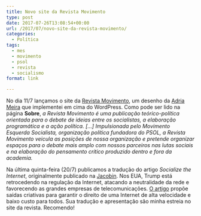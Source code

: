 ```yaml
---
title: Novo site da Revista Movimento
type: post
date: 2017-07-26T13:08:54+00:00
url: /2017/07/novo-site-da-revista-movimento/
categories:
  - Política
tags:
  - mes
  - movimento
  - psol
  - revista
  - socialismo
format: link

---
```

No dia 11/7 lançamos o site da [Revista Movimento][1], um desenho da [Adria Meira][2] que implementei em cima do WordPress. Como pode ser lido na página **Sobre**, _a Revista Movimento é uma publicação teórico-política orientada para o debate de ideias entre os socialistas, a elaboração programática e a ação política. […] Impulsionada pelo Movimento Esquerda Socialista, organização política fundadora do PSOL, a Revista Movimento veicula as posições de nossa organização e pretende organizar espaços para o debate mais amplo com nossos parceiros nas lutas sociais e na elaboração do pensamento crítico produzido dentro e fora da academia._

Na última quinta-feira (20/7) publicamos a tradução do artigo _Socialize the Internet_, originalmente publicado na [Jacobin][3]. Nos EUA, Trump está retrocedendo na regulação da Internet, atacando a neutralidade da rede e favorecendo as grandes empresas de telecomunicações. [O artigo][4] propõe saídas criativas para garantir o direito de uma Internet de alta velocidade e baixo custo para todos. Sua tradução e apresentação são minha estreia no site da revista. Recomendo!

 [1]: https://movimentorevista.com.br/
 [2]: https://www.behance.net/AdriaMeira
 [3]: https://jacobinmag.com/2017/04/internet-privacy-data-collection-trump-isps-fcc
 [4]: https://movimentorevista.com.br/2017/07/internet-privacidade-trump-fcc-neutralidade/
